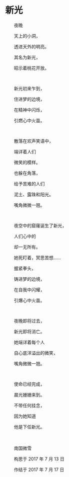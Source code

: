 # 新光

　　夜晚

　　天上的小洞，

　　透进天外的明亮。

　　其名为新光，

　　昭示着桃花开放。

<br>

　　新光初来乍到，

　　住进梦的边境，

　　在精神中闪烁，

　　引燃心中火苗。

<br>

　　散落在欢声笑语中，

　　端详着人们

　　微笑的模样。

　　也躲在角落，

　　给予苦难的人们

　　泥土、露珠和阳光。

　　嘴角微微一翘。

<br>

　　夜空中的窟窿诞生了新光，

　　人们心中的

　　却一无所有。

　　她死盯着，冥思苦想……

　　握紧拳头，

　　铸进梦的边境，

　　在自我中闪耀，

　　引爆心中火苗。

<br>

　　夜晚即将过去，

　　新光即将消亡。

　　她端详着每个人

　　自心底洋溢出的微笑，

　　嘴角微微一翘。

<br>

　　使命已经完成，

　　晨光姗姗来到。

　　不带任何挂念，

　　因为她知道

　　他是下任新光。

<br>

<br>
　　南国微雪

　　构思于 2017 年 7 月 13 日

　　作结于 2017 年 7 月 17 日

